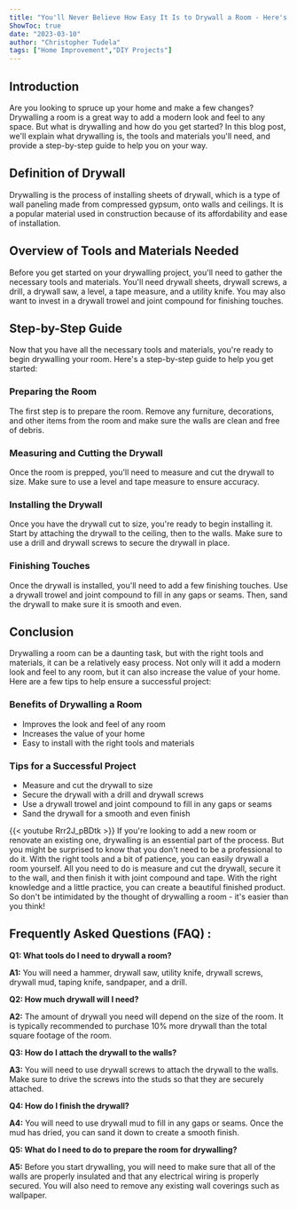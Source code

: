 ```yaml
---
title: "You'll Never Believe How Easy It Is to Drywall a Room - Here's How!"
ShowToc: true 
date: "2023-03-10"
author: "Christopher Tudela" 
tags: ["Home Improvement","DIY Projects"]
---
```

## Introduction

Are you looking to spruce up your home and make a few changes? Drywalling a room is a great way to add a modern look and feel to any space. But what is drywalling and how do you get started? In this blog post, we'll explain what drywalling is, the tools and materials you'll need, and provide a step-by-step guide to help you on your way. 

## Definition of Drywall

Drywalling is the process of installing sheets of drywall, which is a type of wall paneling made from compressed gypsum, onto walls and ceilings. It is a popular material used in construction because of its affordability and ease of installation. 

## Overview of Tools and Materials Needed

Before you get started on your drywalling project, you'll need to gather the necessary tools and materials. You'll need drywall sheets, drywall screws, a drill, a drywall saw, a level, a tape measure, and a utility knife. You may also want to invest in a drywall trowel and joint compound for finishing touches. 

## Step-by-Step Guide

Now that you have all the necessary tools and materials, you're ready to begin drywalling your room. Here's a step-by-step guide to help you get started: 

### Preparing the Room

The first step is to prepare the room. Remove any furniture, decorations, and other items from the room and make sure the walls are clean and free of debris. 

### Measuring and Cutting the Drywall

Once the room is prepped, you'll need to measure and cut the drywall to size. Make sure to use a level and tape measure to ensure accuracy. 

### Installing the Drywall

Once you have the drywall cut to size, you're ready to begin installing it. Start by attaching the drywall to the ceiling, then to the walls. Make sure to use a drill and drywall screws to secure the drywall in place. 

### Finishing Touches

Once the drywall is installed, you'll need to add a few finishing touches. Use a drywall trowel and joint compound to fill in any gaps or seams. Then, sand the drywall to make sure it is smooth and even. 

## Conclusion

Drywalling a room can be a daunting task, but with the right tools and materials, it can be a relatively easy process. Not only will it add a modern look and feel to any room, but it can also increase the value of your home. Here are a few tips to help ensure a successful project: 

### Benefits of Drywalling a Room

* Improves the look and feel of any room 
* Increases the value of your home 
* Easy to install with the right tools and materials 

### Tips for a Successful Project

* Measure and cut the drywall to size 
* Secure the drywall with a drill and drywall screws 
* Use a drywall trowel and joint compound to fill in any gaps or seams 
* Sand the drywall for a smooth and even finish

{{< youtube Rrr2J_pBDtk >}} 
If you're looking to add a new room or renovate an existing one, drywalling is an essential part of the process. But you might be surprised to know that you don't need to be a professional to do it. With the right tools and a bit of patience, you can easily drywall a room yourself. All you need to do is measure and cut the drywall, secure it to the wall, and then finish it with joint compound and tape. With the right knowledge and a little practice, you can create a beautiful finished product. So don't be intimidated by the thought of drywalling a room - it's easier than you think!

## Frequently Asked Questions (FAQ) :
**Q1: What tools do I need to drywall a room?**

**A1:** You will need a hammer, drywall saw, utility knife, drywall screws, drywall mud, taping knife, sandpaper, and a drill.

**Q2: How much drywall will I need?**

**A2:** The amount of drywall you need will depend on the size of the room. It is typically recommended to purchase 10% more drywall than the total square footage of the room.

**Q3: How do I attach the drywall to the walls?**

**A3:** You will need to use drywall screws to attach the drywall to the walls. Make sure to drive the screws into the studs so that they are securely attached.

**Q4: How do I finish the drywall?**

**A4:** You will need to use drywall mud to fill in any gaps or seams. Once the mud has dried, you can sand it down to create a smooth finish.

**Q5: What do I need to do to prepare the room for drywalling?**

**A5:** Before you start drywalling, you will need to make sure that all of the walls are properly insulated and that any electrical wiring is properly secured. You will also need to remove any existing wall coverings such as wallpaper.





